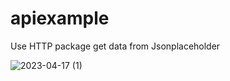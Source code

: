 # apiexample
Use HTTP package
get data from Jsonplaceholder

![2023-04-17 (1)](https://user-images.githubusercontent.com/123442720/232407364-46b50bc0-d66d-4356-af65-4ec6dd36daaa.png)

